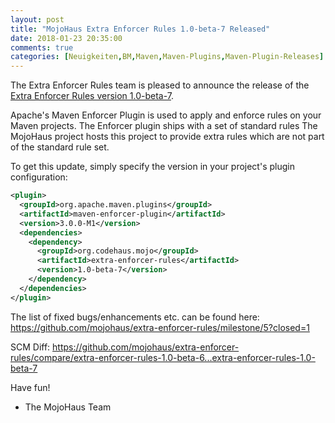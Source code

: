 ```yaml
---
layout: post
title: "MojoHaus Extra Enforcer Rules 1.0-beta-7 Released"
date: 2018-01-23 20:35:00
comments: true
categories: [Neuigkeiten,BM,Maven,Maven-Plugins,Maven-Plugin-Releases]
---
```

The Extra Enforcer Rules team is pleased to announce the release of the 
[Extra Enforcer Rules version 1.0-beta-7](https://www.mojohaus.org/extra-enforcer-rules/).

Apache's Maven Enforcer Plugin is used to apply and enforce rules on your 
Maven projects. 
The Enforcer plugin ships with a set of standard rules 
The MojoHaus project hosts this project to provide extra rules which are not 
part of the standard rule set. 


To get this update, simply specify the version in your project's plugin 
configuration: 

``` xml
<plugin> 
  <groupId>org.apache.maven.plugins</groupId> 
  <artifactId>maven-enforcer-plugin</artifactId> 
  <version>3.0.0-M1</version> 
  <dependencies> 
    <dependency> 
      <groupId>org.codehaus.mojo</groupId> 
      <artifactId>extra-enforcer-rules</artifactId> 
      <version>1.0-beta-7</version> 
    </dependency> 
  </dependencies> 
</plugin> 
```

The list of fixed bugs/enhancements etc. can be found here: 
https://github.com/mojohaus/extra-enforcer-rules/milestone/5?closed=1

SCM Diff: https://github.com/mojohaus/extra-enforcer-rules/compare/extra-enforcer-rules-1.0-beta-6...extra-enforcer-rules-1.0-beta-7

Have fun!
- The MojoHaus Team
